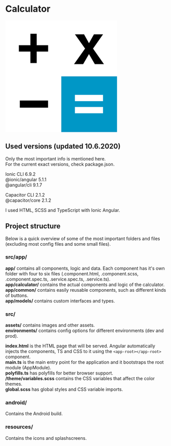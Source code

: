# Calculator

<img src="./resources/icon.png" alt="Calculator icon" width="350" height="350">

## Used versions (updated 10.6.2020)

Only the most important info is mentioned here.  
For the current exact versions, check package.json.

Ionic CLI 6.9.2  
@ionic/angular 5.1.1  
@angular/cli 9.1.7

Capacitor CLI 2.1.2  
@capacitor/core 2.1.2

I used HTML, SCSS and TypeScript with Ionic Angular.

## Project structure

Below is a quick overview of some of the most important folders and files (excluding most config files and some small files).

### src/app/

**app/** contains all components, logic and data. Each component has it's own folder with four to six files (.component.html, .component.scss, .component.spec.ts, .service.spec.ts, .service.ts).  
**app/calculator/** contains the actual components and logic of the calculator.  
**app/common/** contains easily reusable components, such as different kinds of buttons.  
**app/models/** contains custom interfaces and types.

### src/

**assets/** contains images and other assets.  
**environments/** contains config options for different environments (dev and prod).

**index.html** is the HTML page that will be served. Angular automatically injects the components, TS and CSS to it using the `<app-root></app-root>` component.  
**main.ts** is the main entry point for the application and it bootstraps the root module (AppModule).  
**polyfills.ts** has polyfills for better browser support.  
**/theme/variables.scss** contains the CSS variables that affect the color themes.  
**global.scss** has global styles and CSS variable imports.

### android/

Contains the Android build.

### resources/

Contains the icons and splashscreens.
